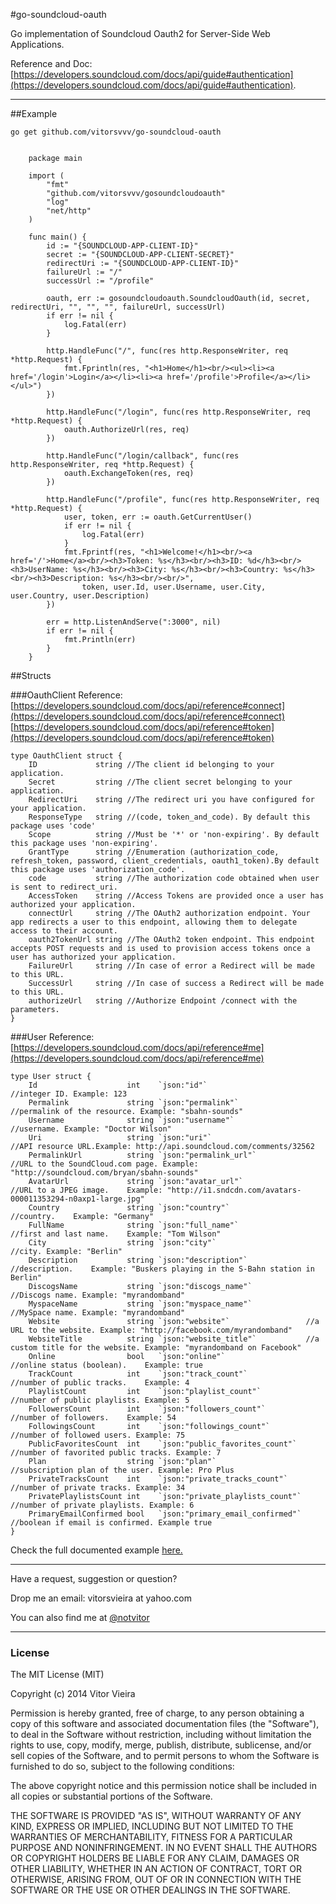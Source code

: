 #go-soundcloud-oauth


Go implementation of Soundcloud Oauth2 for Server-Side Web Applications.

Reference and Doc: [https://developers.soundcloud.com/docs/api/guide#authentication](https://developers.soundcloud.com/docs/api/guide#authentication).

-----------------------------------------------------------------------------------------------


##Example

`go get github.com/vitorsvvv/go-soundcloud-oauth`

```

    package main

    import (
        "fmt"
        "github.com/vitorsvvv/gosoundcloudoauth"
        "log"
        "net/http"
    )

    func main() {
        id := "{SOUNDCLOUD-APP-CLIENT-ID}"
        secret := "{SOUNDCLOUD-APP-CLIENT-SECRET}"
        redirectUri := "{SOUNDCLOUD-APP-CLIENT-ID}"
        failureUrl := "/"
        successUrl := "/profile"

        oauth, err := gosoundcloudoauth.SoundcloudOauth(id, secret, redirectUri, "", "", "", failureUrl, successUrl)
        if err != nil {
            log.Fatal(err)
        }

        http.HandleFunc("/", func(res http.ResponseWriter, req *http.Request) {
            fmt.Fprintln(res, "<h1>Home</h1><br/><ul><li><a href='/login'>Login</a></li><li><a href='/profile'>Profile</a></li></ul>")
        })

        http.HandleFunc("/login", func(res http.ResponseWriter, req *http.Request) {
            oauth.AuthorizeUrl(res, req)
        })

        http.HandleFunc("/login/callback", func(res http.ResponseWriter, req *http.Request) {
            oauth.ExchangeToken(res, req)
        })

        http.HandleFunc("/profile", func(res http.ResponseWriter, req *http.Request) {
            user, token, err := oauth.GetCurrentUser()
            if err != nil {
                log.Fatal(err)
            }
            fmt.Fprintf(res, "<h1>Welcome!</h1><br/><a href='/'>Home</a><br/><h3>Token: %s</h3><br/><h3>ID: %d</h3><br/><h3>UserName: %s</h3><br/><h3>City: %s</h3><br/><h3>Country: %s</h3><br/><h3>Description: %s</h3><br/><br/>",
                token, user.Id, user.Username, user.City, user.Country, user.Description)
        })

        err = http.ListenAndServe(":3000", nil)
        if err != nil {
            fmt.Println(err)
        }
    }
```

##Structs

###OauthClient
Reference:
[https://developers.soundcloud.com/docs/api/reference#connect](https://developers.soundcloud.com/docs/api/reference#connect)
[https://developers.soundcloud.com/docs/api/reference#token](https://developers.soundcloud.com/docs/api/reference#token)
```
type OauthClient struct {
	ID             string //The client id belonging to your application.
	Secret         string //The client secret belonging to your application.
	RedirectUri    string //The redirect uri you have configured for your application.
	ResponseType   string //(code, token_and_code). By default this package uses 'code'
	Scope          string //Must be '*' or 'non-expiring'. By default this package uses 'non-expiring'.
	GrantType      string //Enumeration (authorization_code, refresh_token, password, client_credentials, oauth1_token).By default this package uses 'authorization_code'.
	code           string //The authorization code obtained when user is sent to redirect_uri.
	AccessToken    string //Access Tokens are provided once a user has authorized your application.
	connectUrl     string //The OAuth2 authorization endpoint. Your app redirects a user to this endpoint, allowing them to delegate access to their account.
	oauth2TokenUrl string //The OAuth2 token endpoint. This endpoint accepts POST requests and is used to provision access tokens once a user has authorized your application.
	FailureUrl     string //In case of error a Redirect will be made to this URL.
	SuccessUrl     string //In case of success a Redirect will be made to this URL.
	authorizeUrl   string //Authorize Endpoint /connect with the parameters.
}
```
###User
Reference: [https://developers.soundcloud.com/docs/api/reference#me](https://developers.soundcloud.com/docs/api/reference#me)
```
type User struct {
	Id                    int    `json:"id"`                      //integer ID. Example: 123
	Permalink             string `json:"permalink"`               //permalink of the resource. Example: "sbahn-sounds"
	Username              string `json:"username"`                //username. Example: "Doctor Wilson"
	Uri                   string `json:"uri"`                     //API resource URL.Example: http://api.soundcloud.com/comments/32562
	PermalinkUrl          string `json:"permalink_url"`           //URL to the SoundCloud.com page. Example: "http://soundcloud.com/bryan/sbahn-sounds"
	AvatarUrl             string `json:"avatar_url"`              //URL to a JPEG image.	Example: "http://i1.sndcdn.com/avatars-000011353294-n0axp1-large.jpg"
	Country               string `json:"country"`                 //country.	Example: "Germany"
	FullName              string `json:"full_name"`               //first and last name.	Example: "Tom Wilson"
	City                  string `json:"city"`                    //city. Example: "Berlin"
	Description           string `json:"description"`             //description.	Example: "Buskers playing in the S-Bahn station in Berlin"
	DiscogsName           string `json:"discogs_name"`            //Discogs name. Example: "myrandomband"
	MyspaceName           string `json:"myspace_name"`            //MySpace name. Example: "myrandomband"
	Website               string `json:"website"`                 //a URL to the website. Example: "http://facebook.com/myrandomband"
	WebsiteTitle          string `json:"website_title"`           //a custom title for the website. Example: "myrandomband on Facebook"
	Online                bool   `json:"online"`                  //online status (boolean).	Example: true
	TrackCount            int    `json:"track_count"`             //number of public tracks.	Example: 4
	PlaylistCount         int    `json:"playlist_count"`          //number of public playlists. Example: 5
	FollowersCount        int    `json:"followers_count"`         //number of followers.	Example: 54
	FollowingsCount       int    `json:"followings_count"`        //number of followed users. Example: 75
	PublicFavoritesCount  int    `json:"public_favorites_count"`  //number of favorited public tracks. Example:	7
	Plan                  string `json:"plan"`                    //subscription plan of the user. Example: Pro Plus
	PrivateTracksCount    int    `json:"private_tracks_count"`    //number of private tracks. Example: 34
	PrivatePlaylistsCount int    `json:"private_playlists_count"` //number of private playlists. Example: 6
	PrimaryEmailConfirmed bool   `json:"primary_email_confirmed"` //boolean if email is confirmed. Example true
}
```




Check the full documented example [here.](https://github.com/vitorsvvv/go-soundcloud-oauth/blob/master/examples/server.go)





---


Have a request, suggestion or question?

Drop me an email: vitorsvieira at yahoo.com

You can also find me at [@notvitor](https://twitter.com/notvitor)


---


### License

The MIT License (MIT)

Copyright (c) 2014 Vitor Vieira

Permission is hereby granted, free of charge, to any person obtaining a copy
of this software and associated documentation files (the "Software"), to deal
in the Software without restriction, including without limitation the rights
to use, copy, modify, merge, publish, distribute, sublicense, and/or sell
copies of the Software, and to permit persons to whom the Software is
furnished to do so, subject to the following conditions:

The above copyright notice and this permission notice shall be included in all
copies or substantial portions of the Software.

THE SOFTWARE IS PROVIDED "AS IS", WITHOUT WARRANTY OF ANY KIND, EXPRESS OR
IMPLIED, INCLUDING BUT NOT LIMITED TO THE WARRANTIES OF MERCHANTABILITY,
FITNESS FOR A PARTICULAR PURPOSE AND NONINFRINGEMENT. IN NO EVENT SHALL THE
AUTHORS OR COPYRIGHT HOLDERS BE LIABLE FOR ANY CLAIM, DAMAGES OR OTHER
LIABILITY, WHETHER IN AN ACTION OF CONTRACT, TORT OR OTHERWISE, ARISING FROM,
OUT OF OR IN CONNECTION WITH THE SOFTWARE OR THE USE OR OTHER DEALINGS IN THE
SOFTWARE.
